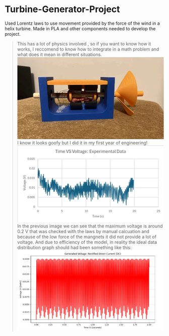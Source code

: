 # Turbine-Generator-Project
Used Lorentz laws to use movement provided by the force of the wind in a helix turbine. Made in PLA and other components needed to develop the project. 
> This has a lot of physics involved , so if you want to know how it works, I reccomend to know how to integrate in a math problem and what does it mean in different situations.
![Image of the final model](https://github.com/Bandarcrono/Turbine-Generator-Project/blob/f1d921a9bf84e6b90e73090e40554f68591d2da7/finalmodel.png)
> I know it looks goofy but I did it in my first year of engineering!
![Image](https://github.com/Bandarcrono/Turbine-Generator-Project/blob/82d6f5620c20ffa671941baf075488cd21204633/Data%20Gathered)
In the previous image we can see that the maximum voltage is around 0.2 V that was checked with the laws by manual calcuation and because of the low force of the mangnets it did not provide a lot of voltage. And due to efficiency of the model, in reality the ideal data distribution graph should had been something like this: 
![Image](https://github.com/Bandarcrono/Turbine-Generator-Project/blob/0dd70dc7722b72ef00b47e32e7f8ccdf5c1bdc0d/Theorical%20Data%20distribution)
